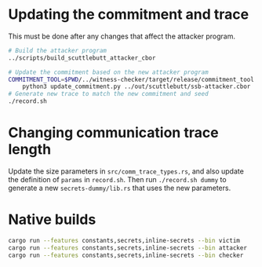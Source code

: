 # Updating the commitment and trace

This must be done after any changes that affect the attacker program.

```sh
# Build the attacker program
../scripts/build_scuttlebutt_attacker_cbor

# Update the commitment based on the new attacker program
COMMITMENT_TOOL=$PWD/../witness-checker/target/release/commitment_tool \
    python3 update_commitment.py ../out/scuttlebutt/ssb-attacker.cbor
# Generate new trace to match the new commitment and seed
./record.sh
```

# Changing communication trace length

Update the size parameters in `src/comm_trace_types.rs`, and also update the
definition of `params` in `record.sh`.  Then run `./record.sh dummy` to
generate a new `secrets-dummy/lib.rs` that uses the new parameters.

# Native builds

```sh
cargo run --features constants,secrets,inline-secrets --bin victim
cargo run --features constants,secrets,inline-secrets --bin attacker
cargo run --features constants,secrets,inline-secrets --bin checker
```
